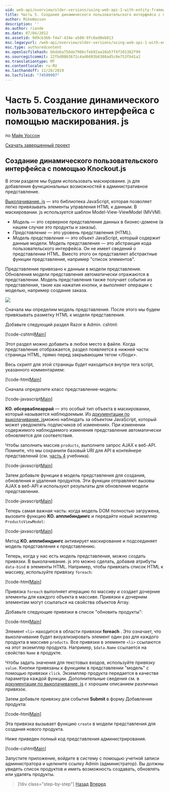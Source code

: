 ```yaml
---
uid: web-api/overview/older-versions/using-web-api-1-with-entity-framework-5/using-web-api-with-entity-framework-part-5
title: Часть 5. Создание динамического пользовательского интерфейса с помощью маскирования. js | Документация Майкрософт
author: MikeWasson
description: ''
ms.author: riande
ms.date: 07/04/2012
ms.assetid: 9d9cb3b0-f4a7-434e-a508-9fc0ad0eb813
msc.legacyurl: /web-api/overview/older-versions/using-web-api-1-with-entity-framework-5/using-web-api-with-entity-framework-part-5
msc.type: authoredcontent
ms.openlocfilehash: bbdeba756de7986cfeb92aa10a57f4f101382f99
ms.sourcegitcommit: 22fbd8863672c4ad6693b8388ad5c8e753fb41a2
ms.translationtype: MT
ms.contentlocale: ru-RU
ms.lasthandoff: 11/28/2019
ms.locfileid: "74599997"
---
```

# <a name="part-5-creating-a-dynamic-ui-with-knockoutjs"></a>Часть 5. Создание динамического пользовательского интерфейса с помощью маскирования. js

по [Майк Уоссон](https://github.com/MikeWasson)

[Скачать завершенный проект](https://code.msdn.microsoft.com/ASP-NET-Web-API-with-afa30545)

## <a name="creating-a-dynamic-ui-with-knockoutjs"></a>Создание динамического пользовательского интерфейса с помощью Knockout.js

В этом разделе мы будем использовать маскирование. js для добавления функциональных возможностей в административное представление.

[Выколачивание. js](http://knockoutjs.com/) — это библиотека JavaScript, которая позволяет легко привязывать элементы управления HTML к данным. В маскировании. js используется шаблон Model-View-ViewModel (MVVM).

- *Модель* — это серверное представление данных в бизнес-домене (в нашем случае это продукты и заказы).
- *Представление* — это уровень представления (HTML).
- *Модель представления* — это объект JavaScript, который содержит данные модели. Модель представления — это абстракция кода пользовательского интерфейса. Он не имеет сведений о представлении HTML. Вместо этого он представляет абстрактные функции представления, например "список элементов".

Представление привязано к данным в модели представления. Обновления модели представления автоматически отражаются в представлении. Модель представления также получает события из представления, такие как нажатия кнопки, и выполняет операции с моделью, например создание заказа.

![](using-web-api-with-entity-framework-part-5/_static/image1.png)

Сначала мы определим модель представления. После этого мы будем привязывать разметку HTML к модели представления.

Добавьте следующий раздел Razor в Admin. cshtml:

[!code-cshtml[Main](using-web-api-with-entity-framework-part-5/samples/sample1.cshtml)]

Этот раздел можно добавить в любое место в файле. Когда представление отображается, раздел появляется в нижней части страницы HTML, прямо перед закрывающим тегом &lt;/боди&gt;.

Весь скрипт для этой страницы будет находиться внутри тега script, указанного комментарием:

[!code-html[Main](using-web-api-with-entity-framework-part-5/samples/sample2.html)]

Сначала определите класс представление-модель:

[!code-javascript[Main](using-web-api-with-entity-framework-part-5/samples/sample3.js)]

**KO. обсерваблеаррай** — это особый тип объекта в маскировании, который называется *наблюдаемым*. Из [документации по выколачивание. js](http://knockoutjs.com/documentation/observables.html)можно наблюдать за объектом JavaScript, который может уведомлять подписчиков об изменениях. При изменении содержимого наблюдаемого изменения представление автоматически обновляется для соответствия.

Чтобы заполнить массив `products`, выполните запрос AJAX к веб-API. Помните, что мы сохранили базовый URI для API в контейнере представлений (см. [часть 4](using-web-api-with-entity-framework-part-4.md) учебника).

[!code-javascript[Main](using-web-api-with-entity-framework-part-5/samples/sample4.js?highlight=5)]

Затем добавьте функции в модель представления для создания, обновления и удаления продуктов. Эти функции отправляют вызовы AJAX в веб-API и используют результаты для обновления модели представления.

[!code-javascript[Main](using-web-api-with-entity-framework-part-5/samples/sample5.js?highlight=7)]

Теперь самая важная часть: когда модель DOM полностью загружена, вызовите функцию **KO. апплибиндингс** и передайте новый экземпляр `ProductsViewModel`:

[!code-javascript[Main](using-web-api-with-entity-framework-part-5/samples/sample6.js)]

Метод **KO. апплибиндингс** активирует маскирование и подсоединяет модель представления к представлению.

Теперь, когда у нас есть модель представления, можно создать привязки. В выколачивание. js это можно сделать, добавив атрибуты `data-bind` в элементы HTML. Например, чтобы привязать список HTML к массиву, используйте привязку `foreach`:

[!code-html[Main](using-web-api-with-entity-framework-part-5/samples/sample7.html?highlight=1)]

Привязка `foreach` выполняет итерацию по массиву и создает дочерние элементы для каждого объекта в массиве. Привязки к дочерним элементам могут ссылаться на свойства объектов Array.

Добавьте следующие привязки в список "обновить продукты":

[!code-html[Main](using-web-api-with-entity-framework-part-5/samples/sample8.html)]

Элемент `<li>` находится в области привязки **foreach** . Это означает, что выколачивание будет визуализировать элемент один раз для каждого продукта в массиве `products`. Все привязки в элементе `<li>` ссылаются на этот экземпляр продукта. Например, `$data.Name` ссылается на свойство `Name` в продукте.

Чтобы задать значения для текстовых входов, используйте привязку `value`. Кнопки привязаны к функциям в представлении "модель" с помощью привязки `click`. Экземпляр продукта передается в качестве параметра каждой функции. Дополнительные сведения см. в [документации по выколачивание. js](http://knockoutjs.com/documentation/observables.html) с хорошим описанием различных привязок.

Затем добавьте привязку для события **Submit** в форму Добавление продукта:

[!code-html[Main](using-web-api-with-entity-framework-part-5/samples/sample9.html)]

Эта привязка вызывает функцию `create` в модели представления для создания нового продукта.

Ниже приведен полный код представления администрирования.

[!code-cshtml[Main](using-web-api-with-entity-framework-part-5/samples/sample10.cshtml)]

Запустите приложение, войдите в систему с помощью учетной записи администратора и щелкните ссылку Admin (администратор). Вы должны увидеть список продуктов и иметь возможность создавать, обновлять или удалять продукты.

> [!div class="step-by-step"]
> [Назад](using-web-api-with-entity-framework-part-4.md)
> [Вперед](using-web-api-with-entity-framework-part-6.md)
